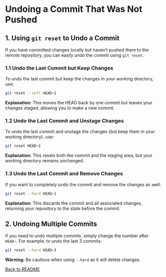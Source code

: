 
# Undoing a Commit That Was Not Pushed

## 1. Using `git reset` to Undo a Commit
If you have committed changes locally but haven’t pushed them to the remote repository, you can easily undo the commit using `git reset`.

### 1.1 Undo the Last Commit but Keep Changes
To undo the last commit but keep the changes in your working directory, use:
```bash
git reset --soft HEAD~1
```

**Explanation:** This moves the HEAD back by one commit but leaves your changes staged, allowing you to make a new commit.

### 1.2 Undo the Last Commit and Unstage Changes
To undo the last commit and unstage the changes (but keep them in your working directory), use:
```bash
git reset HEAD~1
```

**Explanation:** This resets both the commit and the staging area, but your working directory remains unchanged.

### 1.3 Undo the Last Commit and Remove Changes
If you want to completely undo the commit and remove the changes as well:
```bash
git reset --hard HEAD~1
```

**Explanation:** This discards the commit and all associated changes, returning your repository to the state before the commit.

## 2. Undoing Multiple Commits
If you need to undo multiple commits, simply change the number after `HEAD~`. For example, to undo the last 3 commits:
```bash
git reset --hard HEAD~3
```

**Warning:** Be cautious when using `--hard` as it will delete changes.

[Back to README](../README.md)
    